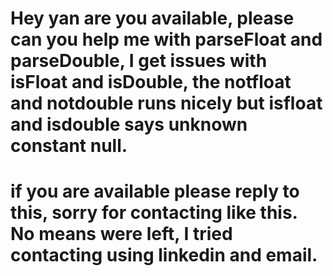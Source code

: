 # Hey yan are you available, please can you help me with parseFloat and parseDouble, I get issues with isFloat and isDouble, the notfloat and notdouble runs nicely but isfloat and isdouble says unknown constant null.
# if you are available please reply to this, sorry for contacting like this. No means were left, I tried contacting using linkedin and email.

